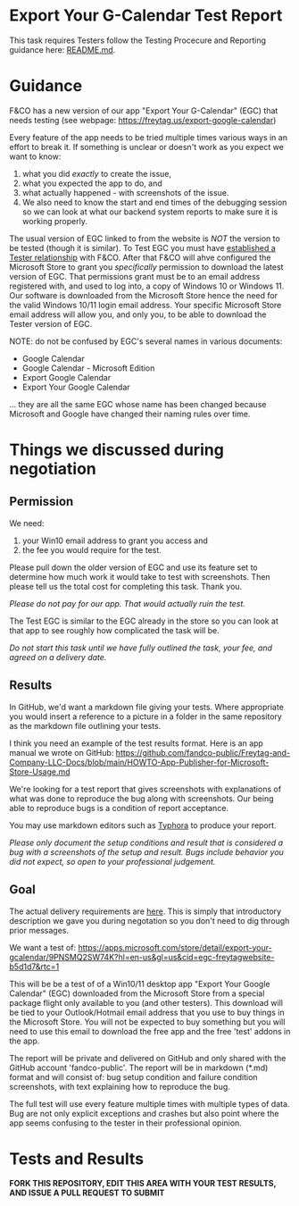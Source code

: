 # Export Your G-Calendar Test Report

This task requires Testers follow the Testing Procecure and Reporting guidance here: [README.md](README.md).

# Guidance

F&CO has a new version of our app "Export Your G-Calendar" (EGC) that needs testing (see webpage: https://freytag.us/export-google-calendar)

Every feature of the app needs to be tried multiple times various ways in an effort to break it.  If something is unclear or doesn't work as you expect we want to know: 

1. what you did *exactly* to create the issue, 
2. what you expected the app to do, and 
3. what actually happened - with screenshots of the issue.  
4. We also need to know the start and end times of the debugging session so we can look at what our backend system reports to make sure it is working properly.  

The usual version of EGC linked to from the website is *NOT* the version to be tested (though it is similar).  To Test EGC you must have [established a Tester relationship](README.md) with F&CO.  After that F&CO will ahve configured the Microsoft Store to grant you _specifically_ permission to download the latest version of EGC.  That permissions grant must be to an email address registered with, and used to log into, a copy of Windows 10 or Windows 11.  Our software is downloaded from the Microsoft Store hence the need for the valid Windows 10/11 login email address.  Your specific Microsoft Store email address will allow you, and only you, to be able to download the Tester version of EGC.

NOTE: do not be confused by EGC's several names in various documents:

- Google Calendar
- Google Calendar - Microsoft Edition
- Export Google Calendar
- Export Your Google Calendar

... they are all the same EGC whose name has been changed because Microsoft and Google have changed their naming rules over time.

# Things we discussed during negotiation

## Permission 

We need:

1. your Win10 email address to grant you access and
2. the fee you would require for the test.

Please pull down the older version of EGC and use its feature set to determine how much work it would take to test with screenshots.  Then please tell us the total cost for completing this task.  Thank you.

_Please do not pay for our app.  That would actually ruin the test._

The Test EGC is similar to the EGC already in the store so you can look at that app to see roughly how complicated the task will be.

*Do not start this task until we have fully outlined the task, your fee, and agreed on a delivery date.*

## Results

In GitHub, we'd want a markdown file giving your tests. Where appropriate you would insert a reference to a picture in a folder in the same repository as the markdown file outlining your tests.

I think you need an example of the test results format.  Here is an app manual we wrote on GitHub: https://github.com/fandco-public/Freytag-and-Company-LLC-Docs/blob/main/HOWTO-App-Publisher-for-Microsoft-Store-Usage.md

We're looking for a test report that gives screenshots with explanations of what was done to reproduce the bug along with screenshots.  Our being able to reproduce bugs is a condition of report acceptance.

You may use markdown editors such as [Typhora](https://typora.io/) to produce your report.

*Please only document the setup conditions and result that is considered a bug with a screenshots of the setup and result.  Bugs include behavior you did not expect, so open to your professional judgement.*

## Goal

The actual delivery requirements are [here](README.md).  This is simply that introductory description we gave you during negotation so you don't need to dig through prior messages.

We want a test of: https://apps.microsoft.com/store/detail/export-your-gcalendar/9PNSMQ2SW74K?hl=en-us&gl=us&cid=egc-freytagwebsite-b5d1d7&rtc=1

This will be be a test of of a Win10/11 desktop app "Export Your Google Calendar" (EGC) downloaded from the Microsoft Store from a special package flight only available to you (and other testers).  This download will be tied to your Outlook/Hotmail email address that you use to buy things in the Microsoft Store.  You will not be expected to buy something but you will need to use this email to download the free app and the free 'test' addons in the app.  

The report will be private and delivered on GitHub and only shared with the GitHub account 'fandco-public'.  The report will be in markdown (*.md) format and will consist of: bug setup condition and failure condition screenshots, with text explaining how to reproduce the bug.  

The full test will use every feature multiple times with multiple types of data.  Bug are not only explicit exceptions and crashes but also point where the app seems confusing to the tester in their professional opinion.

# Tests and Results

**FORK THIS REPOSITORY, EDIT THIS AREA WITH YOUR TEST RESULTS, AND ISSUE A PULL REQUEST TO SUBMIT**
